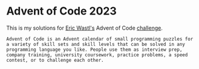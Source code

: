 # Advent of Code 2023

This is my solutions for [Eric Wastl's](https://github.com/topaz) Advent of Code [challenge](https://adventofcode.com/).

```
Advent of Code is an Advent calendar of small programming puzzles for a variety of skill sets and skill levels that can be solved in any programming language you like. People use them as interview prep, company training, university coursework, practice problems, a speed contest, or to challenge each other.
```